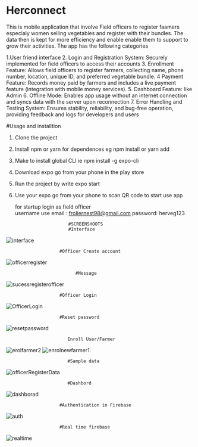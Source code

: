 # Herconnect
This is mobile application that involve Field officers to register faamers especialy women selling vegetables and register with their bundles. 
The data then is kept for more efficiency and enable enable them to support to grow their activities. The app has the following categories

1.User friend interface
2. Login and Registration System: Securely implemented for field officers to access their accounts
3.  Enrollment Feature: Allows field officers to register farmers, collecting name, phone number, location, unique ID, and preferred vegetable bundle.
4   Payment Feature: Records money paid by farmers and includes a live payment feature (integration with mobile money services).
5.    Dashboard Feature: like Admin
6. Offline Mode: Enables app usage without an internet connection and syncs data with the server upon reconnection
7.  Error Handling and Testing System: Ensures stability, reliability, and bug-free operation, providing feedback and logs for developers and users

#Usage  and installtion
1. Clone the project
2. Install npm or yarn for dependences eg npm install or    yarn add
3. Make to install global CLI  ie npm install -g expo-cli
4. Download expo go from your phone in the play store
5. Run the project by write expo start
6. Use your expo go from your phone to scan QR code to start use app

   for startup login as field officer  
   username use email : froliernest98@gmail.com
   password: herveg123
   

                           #SCREENSHOOTS
                           #Interface
![interface](https://github.com/FROLIANI/HerConnect/assets/84269100/3ea60e5d-1ad4-4a16-8b4f-79ff10aefd58)

                        #Officer Create account
![officerregister](https://github.com/FROLIANI/HerConnect/assets/84269100/1c32fd39-3455-40dd-b3bf-169bc98dc2f4)

                              #Message
![sucessregisterofficer](https://github.com/FROLIANI/HerConnect/assets/84269100/18271770-5d10-41fa-9094-3d07dc35c5db)

                        #Officer Login
![OfficerLogin](https://github.com/FROLIANI/HerConnect/assets/84269100/a87396bd-23ca-4cc0-b008-323e7091c877)

                        #Reset password
![resetpassword](https://github.com/FROLIANI/HerConnect/assets/84269100/06bba108-4d04-46a2-b8af-89a5e354fa02)

                           Enroll User/Farmer
![erolfarmer2](https://github.com/FROLIANI/HerConnect/assets/84269100/d2601be0-1899-466c-b63d-f792d05e45a1)
![enrolnewfarmer1](https://github.com/FROLIANI/HerConnect/assets/84269100/a4b60fe9-d210-41aa-b7cb-c39af3117070).

                           #Sample data
![officerRegisterData](https://github.com/FROLIANI/HerConnect/assets/84269100/0a3bc1de-cd51-45af-bf2b-9b15752cc200)

                           #Dashbord
![dashborad](https://github.com/FROLIANI/HerConnect/assets/84269100/4096d409-3c35-4c68-b13c-7ba55ec53426)

                        #Authentication in Firebase
![auth](https://github.com/FROLIANI/HerConnect/assets/84269100/d0dd862e-f248-4aba-912b-80e2272de3d7)

                        #Real time firebase
![realtime](https://github.com/FROLIANI/HerConnect/assets/84269100/205f57fe-bfaa-49ea-a776-4aeadc32cadd)










